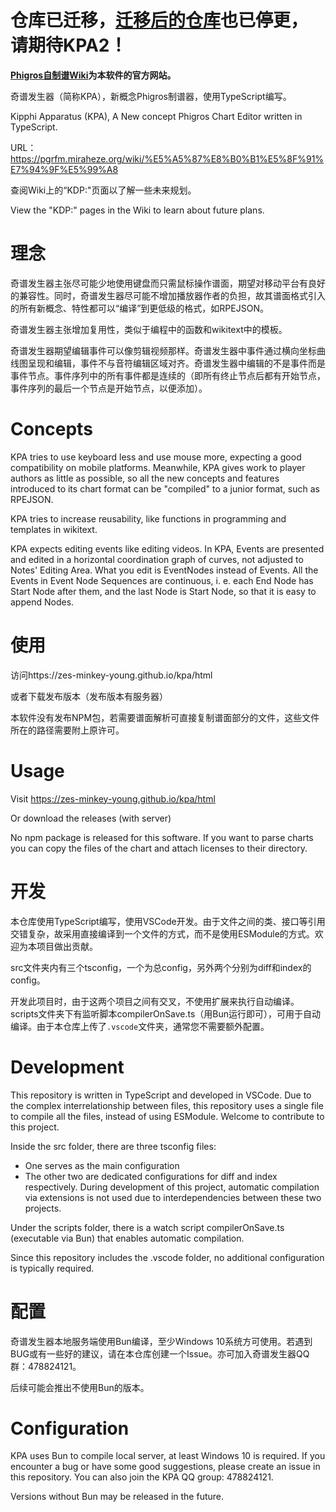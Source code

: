 # 仓库已迁移，[迁移后的仓库](https://github.com/Zes-Minkey-Young/KipPhiApparatus)也已停更，请期待KPA2！

**[Phigros自制谱Wiki](https://pgrfm.miraheze.org/)为本软件的官方网站。**

奇谱发生器（简称KPA），新概念Phigros制谱器，使用TypeScript编写。

Kipphi Apparatus (KPA), A New concept Phigros Chart Editor written in TypeScript.

URL：https://pgrfm.miraheze.org/wiki/%E5%A5%87%E8%B0%B1%E5%8F%91%E7%94%9F%E5%99%A8

查阅Wiki上的“KDP:"页面以了解一些未来规划。

View the "KDP:" pages in the Wiki to learn about future plans.

# 理念

奇谱发生器主张尽可能少地使用键盘而只需鼠标操作谱面，期望对移动平台有良好的兼容性。同时，奇谱发生器尽可能不增加播放器作者的负担，故其谱面格式引入的所有新概念、特性都可以“编译”到更低级的格式，如RPEJSON。

奇谱发生器主张增加复用性，类似于编程中的函数和wikitext中的模板。

奇谱发生器期望编辑事件可以像剪辑视频那样。奇谱发生器中事件通过横向坐标曲线图呈现和编辑，事件不与音符编辑区域对齐。奇谱发生器中编辑的不是事件而是事件节点。事件序列中的所有事件都是连续的（即所有终止节点后都有开始节点，事件序列的最后一个节点是开始节点，以便添加）。

# Concepts

KPA tries to use keyboard less and use mouse more, expecting a good compatibility on mobile platforms. Meanwhile, KPA gives work to player authors as little as possible, so all the new concepts and features introduced to its chart format can be "compiled" to a junior format, such as RPEJSON.

KPA tries to increase reusability, like functions in programming and templates in wikitext.

KPA expects editing events like editing videos. In KPA, Events are presented and edited in a horizontal coordination graph of curves, not adjusted to Notes' Editing Area. What you edit is EventNodes instead of Events. All the Events in Event Node Sequences are continuous, i. e. each End Node has Start Node after them, and the last Node is Start Node, so that it is easy to append Nodes.

# 使用
访问https://zes-minkey-young.github.io/kpa/html

或者下载发布版本（发布版本有服务器）

本软件没有发布NPM包，若需要谱面解析可直接复制谱面部分的文件，这些文件所在的路径需要附上原许可。

# Usage
Visit https://zes-minkey-young.github.io/kpa/html

Or download the releases (with server)

No npm package is released for this software. If you want to parse charts you can copy the files of the chart and attach licenses to their directory.

# 开发
本仓库使用TypeScript编写，使用VSCode开发。由于文件之间的类、接口等引用交错复杂，故采用直接编译到一个文件的方式，而不是使用ESModule的方式。欢迎为本项目做出贡献。

src文件夹内有三个tsconfig，一个为总config，另外两个分别为diff和index的config。

开发此项目时，由于这两个项目之间有交叉，不使用扩展来执行自动编译。scripts文件夹下有监听脚本compilerOnSave.ts（用Bun运行即可），可用于自动编译。由于本仓库上传了`.vscode`文件夹，通常您不需要额外配置。



# Development
This repository is written in TypeScript and developed in VSCode. Due to the complex interrelationship between files, this repository uses a single file to compile all the files, instead of using ESModule. Welcome to contribute to this project.

Inside the src folder, there are three tsconfig files:

- One serves as the main configuration
- The other two are dedicated configurations for diff and index respectively.
During development of this project, automatic compilation via extensions is not used due to interdependencies between these two projects.

Under the scripts folder, there is a watch script compilerOnSave.ts (executable via Bun) that enables automatic compilation.

Since this repository includes the .vscode folder, no additional configuration is typically required.

# 配置
奇谱发生器本地服务端使用Bun编译，至少Windows 10系统方可使用。若遇到BUG或有一些好的建议，请在本仓库创建一个Issue。亦可加入奇谱发生器QQ群：478824121。

后续可能会推出不使用Bun的版本。

# Configuration

KPA uses Bun to compile local server, at least Windows 10 is required. If you encounter a bug or have some good suggestions, please create an issue in this repository. You can also join the KPA QQ group: 478824121.

Versions without Bun may be released in the future.

